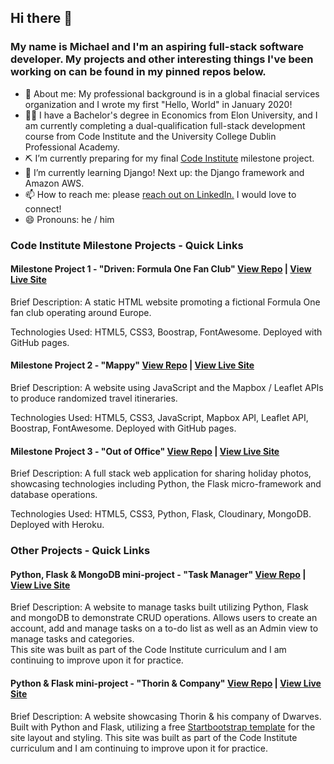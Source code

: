 ## Hi there 👋

### My name is Michael and I'm an aspiring full-stack software developer.  My projects and other interesting things I've been working on can be found in my pinned repos below.

- 💼 About me: My professional background is in a global finacial services organization and I wrote my first "Hello, World" in January 2020!
- :man_student:	I have a Bachelor's degree in Economics from Elon University, and I am currently completing a dual-qualification full-stack development course from Code Institute and the University College Dublin Professional Academy.
- ⛏️ I’m currently preparing for my final [Code Institute](https://codeinstitute.net/full-stack-software-development-diploma/) milestone project.
- 🌱 I’m currently learning Django! Next up: the Django framework and Amazon AWS.
- 📫 How to reach me: please [reach out on LinkedIn.](https://www.linkedin.com/in/michaelhesch/) I would love to connect!
- 😄 Pronouns: he / him

### Code Institute Milestone Projects - Quick Links

#### **Milestone Project 1 - "Driven: Formula One Fan Club"** [View Repo](https://github.com/michaelhesch/ci-ms-1) | [View Live Site](https://michaelhesch.github.io/ci-ms-1/)

Brief Description: A static HTML website promoting a fictional Formula One fan club operating around Europe.

Technologies Used: HTML5, CSS3, Boostrap, FontAwesome. Deployed with GitHub pages.

#### **Milestone Project 2 - "Mappy"** [View Repo](https://github.com/michaelhesch/ci-ms-2) | [View Live Site](https://michaelhesch.github.io/ci-ms-2/)

Brief Description: A website using JavaScript and the Mapbox / Leaflet APIs to produce randomized travel itineraries.

Technologies Used: HTML5, CSS3, JavaScript, Mapbox API, Leaflet API, Boostrap, FontAwesome.  Deployed with GitHub pages.

#### **Milestone Project 3 - "Out of Office"** [View Repo](https://github.com/michaelhesch/ci-ms-3) | [View Live Site](https://ci-ms-3-mh.herokuapp.com/)

Brief Description: A full stack web application for sharing holiday photos, showcasing technologies including Python, the Flask micro-framework and database operations.

Technologies Used: HTML5, CSS3, Python, Flask, Cloudinary, MongoDB. Deployed with Heroku.

### Other Projects - Quick Links

#### **Python, Flask & MongoDB mini-project - "Task Manager"** [View Repo](https://github.com/michaelhesch/task-manager) | [View Live Site](https://flask-task-manager-mh.herokuapp.com/)

Brief Description: A website to manage tasks built utilizing Python, Flask and mongoDB to demonstrate CRUD operations.  Allows users to create an account, add and manage tasks on a to-do list as well as an Admin view to manage tasks and categories.  
This site was built as part of the Code Institute curriculum and I am continuing to improve upon it for practice.

#### **Python & Flask mini-project - "Thorin & Company"** [View Repo](https://github.com/michaelhesch/thorin-flask-app) | [View Live Site](https://thorin-flask-app-mh.herokuapp.com/)

Brief Description: A website showcasing Thorin & his company of Dwarves.  Built with Python and Flask, utilizing a free [Startbootstrap template](https://startbootstrap.com/theme/clean-blog) for the site layout and styling.
This site was built as part of the Code Institute curriculum and I am continuing to improve upon it for practice.

<!--
**michaelhesch/michaelhesch** is a ✨ _special_ ✨ repository because its `README.md` (this file) appears on your GitHub profile.

- ⚡ My portfolio page with more information on my work [can be found here.](#)

Here are some ideas to get you started:

- 🔭 I’m currently working on ...
- 🌱 I’m currently learning ...
- 👯 I’m looking to collaborate on ...
- 🤔 I’m looking for help with ...
- 💬 Ask me about ...
- 📫 How to reach me: ...
- 😄 Pronouns: ...
- ⚡ Fun fact: ...
-->
